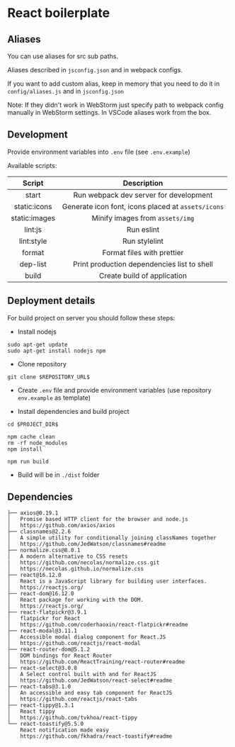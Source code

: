 # React boilerplate

## Aliases

You can use aliases for src sub paths.

Aliases described in `jsconfig.json` and in webpack configs.

If you want to add custom alias, keep in memory that you need to do it in `config/aliases.js` and in `jsconfig.json`

Note: If they didn't work in WebStorm just specify path to webpack config manually in WebStorm settings. In VSCode aliases work from the box.

## Development

Provide environment variables into `.env` file (see `.env.example`)

Available scripts:

|    Script     |                    Description                     |
| :-----------: | :------------------------------------------------: |
|     start     |       Run webpack dev server for development       |
| static:icons  | Generate icon font, icons placed at `assets/icons` |
| static:images |          Minify images from `assets/img`           |
|    lint:js    |                     Run eslint                     |
|  lint:style   |                   Run stylelint                    |
|    format     |             Format files with prettier             |
|   dep-list    |    Print production dependencies list to shell     |
|     build     |            Create build of application             |

## Deployment details

For build project on server you should follow these steps:

- Install nodejs

```shell script
sudo apt-get update
sudo apt-get install nodejs npm
```

- Clone repository

```shell script
git clone $REPOSITORY_URL$
```

- Create `.env` file and provide environment variables (use repository `env.example` as template)

- Install dependencies and build project

```shell script
cd $PROJECT_DIR$

npm cache clean
rm -rf node_modules
npm install

npm run build
```

- Build will be in `./dist` folder

## Dependencies

```shell script
├── axios@0.19.1
│   Promise based HTTP client for the browser and node.js
│   https://github.com/axios/axios
├── classnames@2.2.6
│   A simple utility for conditionally joining classNames together
│   https://github.com/JedWatson/classnames#readme
├── normalize.css@8.0.1
│   A modern alternative to CSS resets
|   https://github.com/necolas/normalize.css.git
│   https://necolas.github.io/normalize.css
├── react@16.12.0
│   React is a JavaScript library for building user interfaces.
│   https://reactjs.org/
├── react-dom@16.12.0
│   React package for working with the DOM.
│   https://reactjs.org/
├── react-flatpickr@3.9.1
│   flatpickr for React
│   https://github.com/coderhaoxin/react-flatpickr#readme
├── react-modal@3.11.1
│   Accessible modal dialog component for React.JS
│   https://github.com/reactjs/react-modal
├── react-router-dom@5.1.2
│   DOM bindings for React Router
│   https://github.com/ReactTraining/react-router#readme
├── react-select@3.0.8
│   A Select control built with and for ReactJS
│   https://github.com/JedWatson/react-select#readme
├── react-tabs@3.1.0
│   An accessible and easy tab component for ReactJS
│   https://github.com/reactjs/react-tabs
├── react-tippy@1.3.1
│   React tippy
│   https://github.com/tvkhoa/react-tippy
└── react-toastify@5.5.0
    React notification made easy
    https://github.com/fkhadra/react-toastify#readme
```
